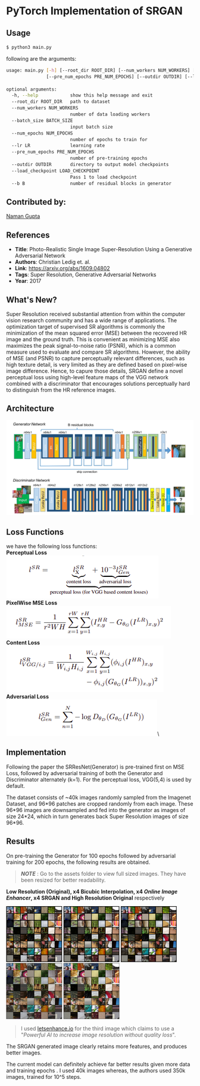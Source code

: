 # PyTorch Implementation of SRGAN

## Usage
```bash
$ python3 main.py
```
following are the arguments:
```bash
usage: main.py [-h] [--root_dir ROOT_DIR] [--num_workers NUM_WORKERS] [--batch_size BATCH_SIZE] [--num_epochs NUM_EPOCHS] [--lr LR]
               [--pre_num_epochs PRE_NUM_EPOCHS] [--outdir OUTDIR] [--load_checkpoint LOAD_CHECKPOINT] [--b B]

optional arguments:
  -h, --help            show this help message and exit
  --root_dir ROOT_DIR   path to dataset
  --num_workers NUM_WORKERS
                        number of data loading workers
  --batch_size BATCH_SIZE
                        input batch size
  --num_epochs NUM_EPOCHS
                        number of epochs to train for
  --lr LR               learning rate
  --pre_num_epochs PRE_NUM_EPOCHS
                        number of pre-training epochs
  --outdir OUTDIR       directory to output model checkpoints
  --load_checkpoint LOAD_CHECKPOINT
                        Pass 1 to load checkpoint
  --b B                 number of residual blocks in generator
```
## Contributed by:
[Naman Gupta](https://github.com/namangup)

## References
* **Title**: Photo-Realistic Single Image Super-Resolution Using a Generative Adversarial Network
* **Authors**: Christian Ledig et. al.
* **Link**: https://arxiv.org/abs/1609.04802
* **Tags**: Super Resolution, Generative Adversarial Networks
* **Year**: 2017

## What's New?
Super Resolution received substantial attention from within the computer
vision research community and has a wide range of
applications. The optimization target of supervised
SR algorithms is commonly the minimization of the mean
squared error (MSE) between the recovered HR image
and the ground truth. This is convenient as minimizing
MSE also maximizes the peak signal-to-noise ratio (PSNR),
which is a common measure used to evaluate and compare
SR algorithms. However, the ability of MSE (and
PSNR) to capture perceptually relevant differences, such
as high texture detail, is very limited as they are defined
based on pixel-wise image difference. Hence, to capure those details, SRGAN define a novel perceptual loss using high-level feature maps of the VGG network
combined with a discriminator that encourages solutions
perceptually hard to distinguish from the HR reference
images.
## Architecture
![model](assets/model.jpg)
## Loss Functions
we have the following loss functions:\
**Perceptual Loss**\
![perceptual loss](assets/perceptual_loss.png)\
**PixelWise MSE Loss**\
![MSE loss](assets/MSE_loss.png)\
**Content Loss**\
![content loss](assets/content_loss.png)\
**Adversarial Loss**\
![adversarial loss](assets/adversarial_loss.png)\

## Implementation
Following the paper the SRResNet(Generator) is pre-trained first on MSE Loss, followed by adversarial training of both the Generator and Discriminator alternately (k=1).
For the perceptual loss, VGG(5,4) is used by default.

The dataset consists of ~40k images randomly sampled from the Imagenet Dataset, and 96\*96 patches are cropped randomly from each image. 
These 96\*96 images are downsampled and fed into the generator as images of size 24\*24, which in turn generates back Super Resolution images of size 96\*96.

## Results

On pre-training the Generator for 100 epochs followed by adversarial training for 200 epochs, the following results are obtained.

>***NOTE*** : Go to the assets folder to view full sized images. They have been resized for better readability.

**Low Resolution (Original), x4 Bicubic Interpolation, x4 *Online Image Enhancer*, x4 SRGAN and High Resolution Original** respectively
<p float="left">
<img src="assets/lr.png" width=150>
<img src="assets/lr_bicubic.png" width=150>
<img src="assets/lr_letsenhance.png" width=150>
<img src="assets/sr.png" width=150>
<img src="assets/hr.png" width=150>
</p>

>I used [letsenhance.io](https://letsenhance.io/) for the third image which claims to use a "*Powerful AI to increase image resolution without quality loss*".

The SRGAN generated image clearly retains more features, and produces better images.

The current model can definitely achieve far better results given more data and training epochs . 
I used 40k images whereas, the authors used 350k images, trained for 10^5 steps.